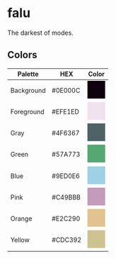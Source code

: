 # falu
 The darkest of modes.

## Colors
| Palette      | HEX     | Color                       |
| ------------ | ------- | --------------------------- |
| Background   | #0E000C | ![Colored box][background]  |
| Foreground   | #EFE1ED | ![Colored box][foreground]  |
| Gray         | #4F6367 | ![Colored box][gray]        |
| Green        | #57A773 | ![Colored box][green]       |
| Blue         | #9ED0E6 | ![Colored box][blue]        |
| Pink         | #C49BBB | ![Colored box][pink]        |
| Orange       | #E2C290 | ![Colored box][orange]      |
| Yellow       | #CDC392 | ![Colored box][yellow]      |

[background]:img/background.png
[foreground]:img/foreground.png
[gray]:img/gray.png
[green]:img/green.png
[blue]:img/blue.png
[pink]:img/pink.png
[orange]:img/orange.png
[yellow]:img/yellow.png
